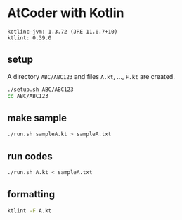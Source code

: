 # AtCoder with Kotlin

```text
kotlinc-jvm: 1.3.72 (JRE 11.0.7+10)
ktlint: 0.39.0
```

## setup

A directory `ABC/ABC123` and files `A.kt`, ..., `F.kt` are created.

```bash
./setup.sh ABC/ABC123
cd ABC/ABC123
```

## make sample

```bash
./run.sh sampleA.kt > sampleA.txt
```

## run codes

```bash
./run.sh A.kt < sampleA.txt
```

## formatting

```bash
ktlint -F A.kt
```
